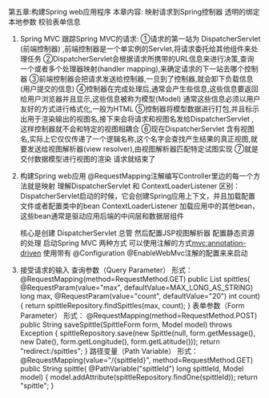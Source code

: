 第五章:构建Spring web应用程序
  本章内容: 映射请求到Spring控制器
            透明的绑定本地参数
            校验表单信息

   1. Spring MVC
            跟踪Spring MVC的请求:
                ①请求的第一站为 DispatcherServlet (前端控制器) ,前端控制器是一个单实例的Servlet,将请求委托给其他组件来处理任务
                ②DispatcherServlet会根据请求所携带的URL信息来进行决策,查询一个或者多个处理器映射(handler mapping),来确定请求的下一站去哪个控制器
                ③前端控制器会把请求发送给控制器,一旦到了控制器,就会卸下负载信息(用户提交的信息)
                ④控制器在完成处理后,通常会产生些信息,这些信息要返回给用户浏览器并且显示,这些信息被称为模型(Model)   通常这些信息必须以用户友好的方式进行格式化,一般为HTML
                ⑤控制器将模型数据进行打包,并且标示出用于渲染输出的视图名,接下来会将请求和视图名发给DispatcherServlet ,这样控制器就不会和特定的视图相耦合
                ⑥现在DispatcherServlet 含有视图名,实际上它仅仅传递了一个逻辑名称,这个名字会查找产生结果的真正视图,就要发送给视图解析器(view resolver),由视图解析器匹配特定试图实现
                ⑦就是交付数据模型进行视图的渲染  请求就结束了

   2. 构建Spring web应用
       @RequestMapping注解编写Controller里边的每一个方法就是映射
       理解DispatcherServlet 和 ContextLoaderListener 区别：
            DispatcherServlet启动的时候，它会创建Spring应用上下文，并且加载配置文件或者配置类中的bean
            ContextLoaderListener 加载应用中的其他bean，这些bean通常是驱动应用后端的中间层和数据层组件

       核心是创建 DispatcherServlet  总管
       然后配置JSP视图解析器
       配置静态资源的处理
       启动Spring MVC 两种方式  可以使用注解的方式<mvc:annotation-driven>
       使用带有 @Configuration  @EnableWebMvc注解的配置来来启动
   3. 接受请求的输入
       查询参数（Query Parameter）
         形式：
              @RequestMapping(method=RequestMethod.GET)
              public List<Spittle> spittles(
                  @RequestParam(value="max", defaultValue=MAX_LONG_AS_STRING) long max,
                  @RequestParam(value="count", defaultValue="20") int count) {
                return spittleRepository.findSpittles(max, count);
              }
       表单参数（Form Parameter）
         形式：
         @RequestMapping(method=RequestMethod.POST)
           public String saveSpittle(SpittleForm form, Model model) throws Exception {
             spittleRepository.save(new Spittle(null, form.getMessage(), new Date(),
                 form.getLongitude(), form.getLatitude()));
             return "redirect:/spittles";
           }
       路径变量（Path Variable）
          形式：
               @RequestMapping(value="/{spittleId}", method=RequestMethod.GET)
                 public String spittle(
                     @PathVariable("spittleId") long spittleId,
                     Model model) {
                   model.addAttribute(spittleRepository.findOne(spittleId));
                   return "spittle";
                 }